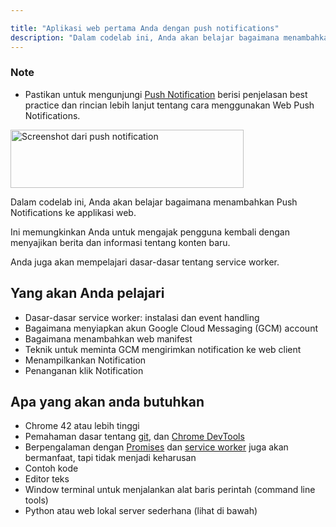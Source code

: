 ```yaml
---

title: "Aplikasi web pertama Anda dengan push notifications"
description: "Dalam codelab ini, Anda akan belajar bagaimana menambahkan Push Notification ke dalam aplikasi web. Ini memungkinkan Anda untuk mengajak kembali pengguna dengan mengirimkan berita dan informasi tentang konten baru."
---
```


<div class="wf-highlight-list wf-highlight-list--learning">
  <h3 class="wf-highlight-list__title">Note</h3>
  <ul class="wf-highlight-list__list">
    <li>
      Pastikan untuk mengunjungi
      <a href="/web/fundamentals/engage-and-retain/push-notifications/">
      Push Notification</a> berisi penjelasan best practice dan rincian lebih lanjut tentang cara menggunakan
      Web Push Notifications.
    </li>
  </ul>
</div>

<img src="images/image00.png" width="373" height="93" alt="Screenshot dari push notification" />

Dalam codelab ini, Anda akan belajar bagaimana menambahkan Push Notifications ke applikasi web.

Ini memungkinkan Anda untuk mengajak pengguna kembali dengan menyajikan berita dan informasi tentang
konten baru.

Anda juga akan mempelajari dasar-dasar tentang service worker.

## Yang akan Anda pelajari

* Dasar-dasar service worker: instalasi dan event handling
* Bagaimana menyiapkan akun Google Cloud Messaging (GCM) account
* Bagaimana menambahkan web manifest
* Teknik untuk meminta GCM mengirimkan notification ke web client
* Menampilkankan Notification 
* Penanganan klik Notification

## Apa yang akan anda butuhkan

* Chrome 42 atau lebih tinggi
* Pemahaman dasar tentang [git](https://git-scm.com/), dan [Chrome DevTools](/web/tools/chrome-devtools)
* Berpengalaman dengan [Promises](http://www.html5rocks.com/en/tutorials/es6/promises/) dan [service worker](http://www.html5rocks.com/en/tutorials/service-worker/introduction/) juga akan bermanfaat, tapi tidak menjadi keharusan
* Contoh kode
* Editor teks
* Window terminal untuk menjalankan alat baris perintah (command line tools)
* Python atau web lokal server sederhana (lihat di bawah)
